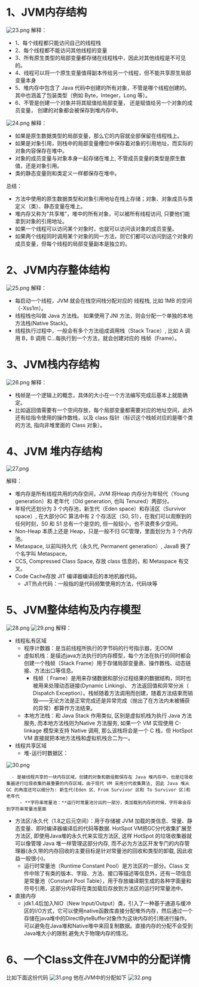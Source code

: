 # 1、JVM内存结构

![23.png](..%2F..%2Fpublic%2Fjvm%2F23.png)
解释：

- 1、每个线程都只能访问自己的线程栈
- 2、每个线程都不能访问其他线程的变量
- 3、所有原生类型的局部变量都存储在线程栈中，因此对其他线程是不可见的。
- 4、线程可以将一个原生变量值得副本传给另一个线程，但不能共享原生局部变量本身
- 5、堆内存中包含了 Java 代码中创建的所有对象，不管是哪个线程创建的。 其中也涵盖了包装类型（例如 Byte，Integer，Long 等）。
- 6、不管是创建一个对象并将其赋值给局部变量， 还是赋值给另一个对象的成员变量， 创建的对象都会被保存到堆内存中。

![24.png](..%2F..%2Fpublic%2Fjvm%2F24.png)
解释：

- 如果是原生数据类型的局部变量，那么它的内容就全部保留在线程栈上。
- 如果是对象引用，则栈中的局部变量槽位中保存着对象的引用地址，而实际的对象内容保存在堆中。
- 对象的成员变量与对象本身一起存储在堆上, 不管成员变量的类型是原生数值，还是对象引用。
- 类的静态变量则和类定义一样都保存在堆中。

总结：

- 方法中使用的原生数据类型和对象引用地址在栈上存储；对象、对象成员与类定义（类）、静态变量在堆上。
- 堆内存又称为“共享堆”，堆中的所有对象，可以被所有线程访问, 只要他们能拿到对象的引用地址。
- 如果一个线程可以访问某个对象时，也就可以访问该对象的成员变量。
- 如果两个线程同时调用某个对象的同一方法，则它们都可以访问到这个对象的成员变量，但每个线程的局部变量副本是独立的。

# 2、JVM内存整体结构

![25.png](..%2F..%2Fpublic%2Fjvm%2F25.png)
解释：

- 每启动一个线程，JVM 就会在栈空间栈分配对应的 线程栈, 比如 1MB 的空间（-Xss1m）。
- 线程栈也叫做 Java 方法栈。 如果使用了JNI 方法，则会分配一个单独的本地方法栈(Native Stack)。
- 线程执行过程中，一般会有多个方法组成调用栈（Stack Trace）, 比如 A 调用 B，B 调用 C…每执行到一个方法，就会创建对应的 栈帧（Frame）。

# 3、JVM栈内存结构

![26.png](..%2F..%2Fpublic%2Fjvm%2F26.png)
解释：

- 栈帧是一个逻辑上的概念，具体的大小在一个方法编写完成后基本上就能确定。
- 比如返回值需要有一个空间存放，每个局部变量都需要对应的地址空间，此外还有给指令使用的操作数栈，以及 class 指针（标识这个栈帧对应的是哪个类的方法, 指向非堆里面的 Class 对象）。

# 4、JVM 堆内存结构
![27.png](..%2F..%2Fpublic%2Fjvm%2F27.png)

解释：

- 堆内存是所有线程共用的内存空间，JVM 将Heap 内存分为年轻代（Young generation）和 老年代（Old generation, 也叫 Tenured）两部分。
- 年轻代还划分为 3 个内存池，新生代（Eden space）和存活区（Survivor space）, 在大部分GC 算法中有 2 个存活区（S0, S1），在我们可以观察到的任何时刻，S0 和 S1 总有一个是空的, 但一般较小，也不浪费多少空间。
- Non-Heap 本质上还是 Heap，只是一般不归 GC管理，里面划分为 3 个内存池。
- Metaspace, 以前叫持久代（永久代, Permanent generation）, Java8 换了个名字叫 Metaspace。
- CCS, Compressed Class Space, 存放 class 信息的，和 Metaspace 有交叉。
- Code Cache存放 JIT 编译器编译后的本地机器代码。
    - JIT热点代码：一般指的是代码频繁使用的方法，代码块等

# 5、JVM整体结构及内存模型
![28.png](..%2F..%2Fpublic%2Fjvm%2F28.png)
![29.png](..%2F..%2Fpublic%2Fjvm%2F29.png)
解释：

- 线程私有区域
    - 程序计数器：是当前线程所执行的字节码的行号指示器，无OOM
    - 虚拟机栈：是描述java方法执行的内存模型，每个方法在执行的同时都会创建一个栈帧（Stack Frame）用于存储局部变量表、操作数栈、动态链接、方法出口等信息。
        - 栈帧（ Frame）是用来存储数据和部分过程结果的数据结构，同时也被用来处理动态链接(Dynamic Linking)、 方法返回值和异常分派（ Dispatch Exception）。栈帧随着方法调用而创建，随着方法结束而销毁——无论方法是正常完成还是异常完成（抛出了在方法内未被捕获的异常）都算作方法结束。
    - 本地方法栈：和 Java Stack 作用类似, 区别是虚拟机栈为执行 Java 方法服务, 而本地方法栈则为Native 方法服务, 如果一个 VM 实现使用 C-linkage 模型来支持 Native 调用, 那么该栈将会是一个 C 栈，但 HotSpot VM 直接就把本地方法栈和虚拟机栈合二为一。
- 线程共享区域
    - 堆-运行时数据区：

![30.png](..%2F..%2Fpublic%2Fjvm%2F30.png)

      - 是被线程共享的一块内存区域，创建的对象和数组都保存在 Java 堆内存中，也是垃圾收集器进行垃圾收集的最重要的内存区域。由于现代 VM 采用分代收集算法, 因此 Java 堆从 GC 的角度还可以细分为: 新生代(Eden 区、From Survivor 区和 To Survivor 区)和老年代
         - **字符串常量池：**运行时常量池分出的一部分，类加载到内存的时候，字符串会存到字符串常量池里面

- 方法区/永久代（1.8之后元空间）：用于存储被 JVM 加载的类信息、常量、静态变量、即时编译器编译后的代码等数据. HotSpot VM把GC分代收集扩展至方法区, 即使用Java堆的永久代来实现方法区, 这样 HotSpot 的垃圾收集器就可以像管理 Java 堆一样管理这部分内存, 而不必为方法区开发专门的内存管理器(永久带的内存回收的主要目标是针对常量池的回收和类型的卸载, 因此收益一般很小)。
    - 运行时常量池（Runtime Constant Pool）是方法区的一部分。Class 文件中除了有类的版本、字段、方法、接口等描述等信息外，还有一项信息是常量池（Constant Pool Table），用于存放编译期生成的各种字面量和符号引用，这部分内容将在类加载后存放到方法区的运行时常量池中。
- 直接内存
    - jdk1.4后加入NIO（New Input/Output）类，引入了一种基于通道与缓冲区的I/O方式，它可以使用native函数库直接分配堆外内存，然后通过一个存储在java堆中的DirectByteBuffer对象作为这块内存的引用进行操作。可以避免在Java堆和Native堆中来回复制数据。直接内存的分配不会受到Java堆大小的限制.避免大于物理内存的情况。

# 6、一个Class文件在JVM中的分配详情

比如下面这份代码
![31.png](..%2F..%2Fpublic%2Fjvm%2F31.png)
他在JVM中的分配如下
![32.png](..%2F..%2Fpublic%2Fjvm%2F32.png)

